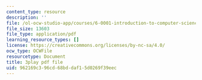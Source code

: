 ```yaml
---
content_type: resource
description: ''
file: /ol-ocw-studio-app/courses/6-0001-introduction-to-computer-science-and-programming-in-python-fall-2016/962169c396cd68bddaf15d0269f39eec_4gPwo38MNss.pdf
file_size: 13603
file_type: application/pdf
learning_resource_types: []
license: https://creativecommons.org/licenses/by-nc-sa/4.0/
ocw_type: OCWFile
resourcetype: Document
title: 3play pdf file
uid: 962169c3-96cd-68bd-daf1-5d0269f39eec
---
```

